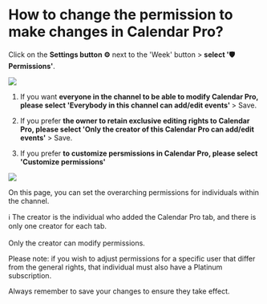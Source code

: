 # How to change the permission to make changes in Calendar Pro?

<p class="no-margin">Click on the <b>Settings button ⚙️</b> next to the 'Week' button &gt; <b>select '🛡️Permissions'</b>.</p>
<p class="no-margin"></p>
<div class="intercom-container"><img src="/assets/img/teams-pro/calendar_permissions.png"></div><ol>
<li>
<p class="no-margin">If you want <b>everyone in the channel to be able to modify Calendar Pro, please select 'Everybody in this channel can add/edit events' </b>&gt; Save.</p>
</li>
<li>
<p class="no-margin">If you prefer <b>the owner to retain exclusive editing rights to Calendar Pro, please select 'Only the creator of this Calendar Pro can add/edit events' </b>&gt; Save.</p>
</li>
<li>
<p class="no-margin">If you prefer <b>to customize persmissions in Calendar Pro, please select 'Customize permissions'</b></p>
</li>
</ol>
<p class="no-margin"></p>
<div class="intercom-container"><img src="/assets/img/teams-pro/customized_perm_calendar.png"></div>
<p class="no-margin">On this page, you can set the overarching permissions for individuals within the channel.</b></p>
<p class="no-margin">ℹ️ The creator is the individual who added the Calendar Pro tab, and there is only one creator for each tab.<br><br>Only the creator can modify permissions.</b>
<p class="no-margin">Please note: if you wish to adjust permissions for a specific user that differ from the general rights, that individual must also have a Platinum subscription.</b></p>

<p class="no-margin">Always remember to save your changes to ensure they take effect.</b></p>

<p class="no-margin"></p>


<Hubspot />
<Clarity />
<GoogleAnalytics />
